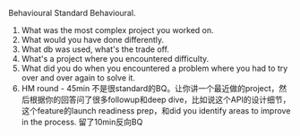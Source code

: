 Behavioural
Standard Behavioural. 

1. What was the most complex project you worked on. 
2. What would you have done differently. 
3. What db was used, what's the trade off. 
4. What's a project where you encountered difficulty.
5. What did you do when you encountered a problem where you had to try over and over again to solve it.
6. HM round - 45min 不是很standard的BQ。让你讲一个最近做的project，然后根据你的回答问了很多followup和deep dive，比如说这个API的设计细节，这个feature的launch readiness prep，和did you identify areas to improve in the process. 留了10min反向BQ